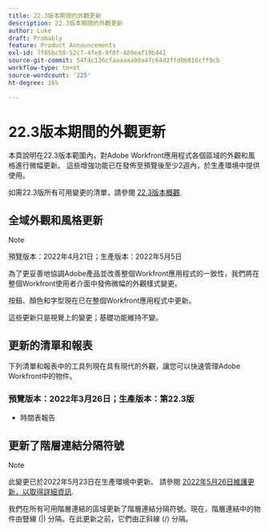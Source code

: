 ```yaml
---
title: 22.3版本期間的外觀更新
description: 22.3版本期間的外觀更新
author: Luke
draft: Probably
feature: Product Announcements
exl-id: 7f85bc50-52c7-4fe8-9f0f-489eaf19b441
source-git-commit: 54f4c136cfaaaaaa90a4fc64d3ffd06816cff9cb
workflow-type: tm+mt
source-wordcount: '225'
ht-degree: 16%

---
```


# 22.3版本期間的外觀更新

本頁說明在22.3版本範圍內，對Adobe Workfront應用程式各個區域的外觀和風格進行微幅更新。 這些增強功能已在發佈至預覽後至少2週內，於生產環境中提供使用。

如需22.3版所有可用變更的清單，請參閱 [22.3版本概觀](../../../product-announcements/product-releases/22.3-release-activity/22-3-release-overview.md).

## 全域外觀和風格更新

>[!NOTE]
>
>預覽版本：2022年4月21日；生產版本：2022年5月5日

為了更妥善地協調Adobe產品並改善整個Workfront應用程式的一致性，我們將在整個Workfront使用者介面中發佈微幅的外觀樣式變更。

按鈕、顏色和字型現在已在整個Workfront應用程式中更新。

這些更新只是視覺上的變更；基礎功能維持不變。

## 更新的清單和報表

下列清單和報表中的工具列現在具有現代的外觀，讓您可以快速管理Adobe Workfront中的物件。

### 預覽版本：2022年3月26日；生產版本：第22.3版

* 時間表報告

## 更新了階層連結分隔符號

>[!NOTE]
>
>此變更已於2022年5月23日在生產環境中更新。 請參閱 [2022年5月26日維護更新，以取得詳細資訊](https://one.workfront.com/s/article/Maintenance-Update-on-May-26-2022).

我們在所有可用階層連結的區域更新了階層連結分隔符號。現在，階層連結中的物件由豎線 (|) 分隔。在此更新之前，它們由正斜線 (/) 分隔。
